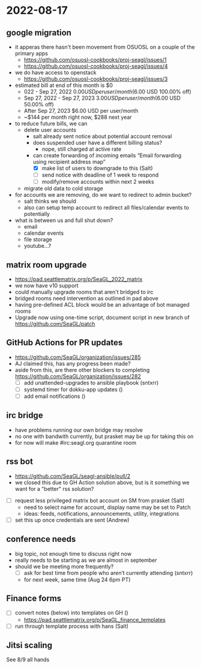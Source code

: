 # 2022-08-17

## google migration
- it apperas there hasn't been movement from OSUOSL on a couple of the primary apps
	- https://github.com/osuosl-cookbooks/proj-seagl/issues/1
	- https://github.com/osuosl-cookbooks/proj-seagl/issues/4
- we do have access to openstack
	- https://github.com/osuosl-cookbooks/proj-seagl/issues/3
- estimated bill at end of this month is $0
	- 022 - Sep 27, 2022        $0.00 USD per user/month ($6.00 USD 100.00% off)
	- Sep 27, 2022 - Sep 27, 2023        $3.00 USD per user/month ($6.00 USD 50.00% off)
	- After Sep 27, 2023        $6.00 USD per user/month
	- ~$144 per month right now, $288 next year
- to reduce future bills, we can
	- delete user accounts
		- salt already sent notice about potential account removal
		- does suspended user have a different billing status?
			- nope, still charged at active rate
		- can create forwarding of incoming emails “Email forwarding using recipient address map”
			- [x] make list of users to downgrade to this (Salt)
			- [ ] send notice with deadline of 1 week to respond
			- [ ] modify/remove accounts within next 2 weeks
	- migrate old data to cold storage
- for accounts we are removing, do we want to redirect to admin bucket?
	- salt thinks we should
	- also can setup temp account to redirect all files/calendar events to potentially
- what is between us and full shut down?
	- email
	- calendar events
	- file storage
	- youtube...?


## matrix room upgrade
- https://pad.seattlematrix.org/p/SeaGL_2022_matrix
- we now have v10 support
- could manually upgrade rooms that aren't bridged to irc
- bridged rooms need intervention as outlined in pad above
- having pre-defined ACL block would be an advantage of bot managed rooms
- Upgrade now using one-time script, document script in new branch of https://github.com/SeaGL/patch

## GitHub Actions for PR updates
- https://github.com/SeaGL/organization/issues/285
- AJ claimed this, has any progress been made?
- aside from this, are there other blockers to completing https://github.com/SeaGL/organization/issues/282
	- [ ] add unattended-upgrades to ansible playbook (sntxrr)
	- [ ] systemd timer for dokku-app updates ()
	- [ ] add email notifications ()

## irc bridge
- have problems running our own bridge may resolve
- no one with bandwith currently, but prasket may be up for taking this on
- for now will make #irc:seagl.org quarantine room

## rss bot
- https://github.com/SeaGL/seagl-ansible/pull/2
- we closed this due to GH Action solution above, but is it something we want for a "better" rss solution?
- [ ] request less privileged matrix bot account on SM from prasket (Salt)
	- need to select name for account, display name may be set to Patch
	- ideas: feeds, notifications, announcements, utility, integrations
- [ ] set this up once credentials are sent (Andrew)

## conference needs
- big topic, not enough time to discuss right now
- really needs to be starting as we are almost in september
- should we be meeting more frequently?
	- [ ] ask for best time from people who aren’t currently attending (sntxrr)
	- for next week, same time (Aug 24 6pm PT)

## Finance forms
- [ ] convert notes (below) into templates on GH ()
	- https://pad.seattlematrix.org/p/SeaGL_finance_templates
- [ ] run through template process with hans (Salt)

## Jitsi scaling

See 8/9 all hands
